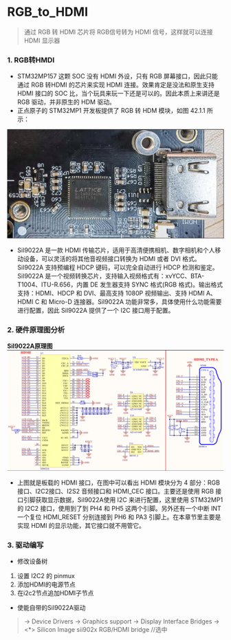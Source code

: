 <!--
 * @Date: 2024-12-26
 * @LastEditors: GoKo-Son626
 * @LastEditTime: 2024-12-27
 * @FilePath: /1-STM32MP157/20-RGB_to_HDMI.md
 * @Description: 
-->
# RGB_to_HDMI

> 通过 RGB 转 HDMI 芯片将 RGB信号转为 HDMI 信号，这样就可以连接 HDMI 显示器

### 1. RGB转HMDI
- STM32MP157 这颗 SOC 没有 HDMI 外设，只有 RGB 屏幕接口，因此只能通过 RGB 转HDMI 的芯片来实现 HDMI 连接。效果肯定是没法和原生支持 HDMI 接口的 SOC 比，当个玩具来玩一下还是可以的。因此本质上来讲还是 RGB 驱动，并非原生的 HDM 驱动。
- 正点原子的 STM32MP1 开发板提供了 RGB 转 HDM 模块，如图 42.1.1 所示：

![Sii9022A](File/images/Sii9022A.png)

- SiI9022A 是一款 HDMI 传输芯片，适用于高清便携相机、数字相机和个人移动设备，可以灵活的将其他音视频接口转换为 HDMI 或者 DVI 格式。SiI9022A 支持预编程 HDCP 键码，可以完全自动进行 HDCP 检测和鉴定。SiI9022A 是一个视频转换芯片，支持输入视频格式有：xvYCC、BTA-T1004、ITU-R.656，内置 DE 发生器支持 SYNC 格式(RGB 格式)。输出格式支持：HDMI、HDCP 和 DVI、最高支持 1080P 视频输出、支持 HDMI A、HDMI C 和 Micro-D 连接器。SiI9022A 功能非常多，具体使用什么功能需要进行配置，因此 SiI9022A 提供了一个 I2C 接口用于配置。

### 2. 硬件原理图分析

**SiI9022A原理图**
![SiI9022A-Schematic_diagram](File/images/SiI9022A-Schematic_diagram.png)

- 上图就是板载的 HDMI 接口，在图中可以看出 HDMI 模块分为 4 部分：RGB 接口、I2C2接口、I2S2 音频接口和 HDMI_CEC 接口。主要还是使用 RGB 接口引脚获取显示数据，SiI9022A使用 I2C 来进行配置，这里使用 STM32MP1 的 I2C2 接口，使用到了到 PH4 和 PH5 这两个引脚。另外还有一个中断 INT 一个复位 HDMI_RESET 分别连接到 PH6 和 PA3 引脚上。在本章节里主要是实现 HDMI 的显示功能，其它接口就不用管它。

### 3. 驱动编写

- 修改设备树
1. 设置 I2C2 的 pinmux
2. 添加HDMI的电源节点
3. 在i2c2节点追加HDMI子节点
- 使能自带的SiI9022A驱动
> -> Device Drivers
>       -> Graphics support
>               -> Display Interface Bridges
>                       -> <*> Silicon Image sii902x RGB/HDMI bridge //选中



